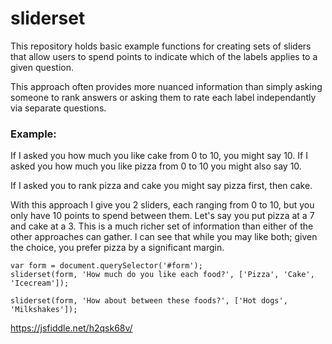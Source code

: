 # sliderset

This repository holds basic example functions for creating sets of sliders that allow users to spend points to indicate which of the labels applies to a given question. 

This approach often provides more nuanced information than simply asking someone to rank answers or asking them to rate each label independantly via separate questions.

### Example: 
  If I asked you how much you like cake from 0 to 10, you might say 10. 
  If I asked you how much you like pizza from 0 to 10 you might also say 10. 

  If I asked you to rank pizza and cake you might say pizza first, then cake. 

  With this approach I give you 2 sliders, each ranging from 0 to 10, but you only have 10 points to spend between them. 
  Let's say you put pizza at a 7 and cake at a 3. 
  This is a much richer set of information than either of the other approaches can gather. I can see that while you may like both; given the choice, you prefer pizza by a significant margin. 


```
var form = document.querySelector('#form');
sliderset(form, 'How much do you like each food?', ['Pizza', 'Cake', 'Icecream']);

sliderset(form, 'How about between these foods?', ['Hot dogs', 'Milkshakes']);
```


https://jsfiddle.net/h2qsk68v/
